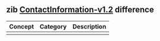 ## zib [ContactInformation-v1.2](https://zibs.nl/wiki/ContactInformation-v1.2(2020EN)) difference

| Concept         | Category          | Description                             | 
|-----------------|-------------------|-----------------------------------------|
| | | 